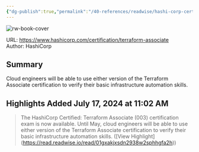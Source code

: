 ```yaml
---
{"dg-publish":true,"permalink":"/40-references/readwise/hashi-corp-certified-terraform-associate/","tags":["rw/articles"]}
---
```



![rw-book-cover](https://www.datocms-assets.com/2885/1645553469-hcta0-badge.png?auto=format&fit=max&w=1200)

  

URL: <https://www.hashicorp.com/certification/terraform-associate>  
Author: HashiCorp

## Summary

Cloud engineers will be able to use either version of the Terraform Associate certification to verify their basic infrastructure automation skills.

## Highlights Added July 17, 2024 at 11:02 AM

> The HashiCorp Certified: Terraform Associate (003) certification exam is now available. Until May, cloud engineers will be able to use either version of the Terraform Associate certification to verify their basic infrastructure automation skills. ([View Highlight] (<https://read.readwise.io/read/01gxakjxsdn2938w2sphhgfa2h>))
